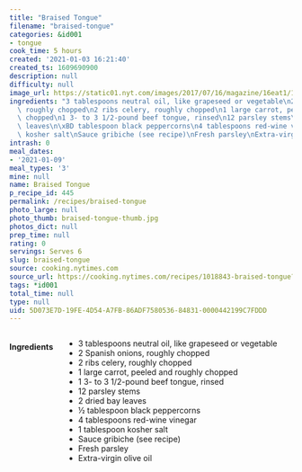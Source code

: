 ```yaml
---
title: "Braised Tongue"
filename: "braised-tongue"
categories: &id001
- tongue
cook_time: 5 hours
created: '2021-01-03 16:21:40'
created_ts: 1609690900
description: null
difficulty: null
image_url: https://static01.nyt.com/images/2017/07/16/magazine/16eat1/16mag-16eat.t_CA0-articleLarge.jpg
ingredients: "3 tablespoons neutral oil, like grapeseed or vegetable\n2 Spanish onions,\
  \ roughly chopped\n2 ribs celery, roughly chopped\n1 large carrot, peeled and roughly\
  \ chopped\n1 3- to 3 1/2-pound beef tongue, rinsed\n12 parsley stems\n2 dried bay\
  \ leaves\n\xBD tablespoon black peppercorns\n4 tablespoons red-wine vinegar\n1 tablespoon\
  \ kosher salt\nSauce gribiche (see recipe)\nFresh parsley\nExtra-virgin olive oil"
intrash: 0
meal_dates:
- '2021-01-09'
meal_types: '3'
mine: null
name: Braised Tongue
p_recipe_id: 445
permalink: /recipes/braised-tongue
photo_large: null
photo_thumb: braised-tongue-thumb.jpg
photos_dict: null
prep_time: null
rating: 0
servings: Serves 6
slug: braised-tongue
source: cooking.nytimes.com
source_url: https://cooking.nytimes.com/recipes/1018843-braised-tongue?smid=ck-recipe-iOS-share
tags: *id001
total_time: null
type: null
uid: 5D073E7D-19FE-4D54-A7FB-86ADF7580536-84831-0000442199C7FDDD
---
```

<div class="large-8 medium-7 columns" id="writeup">	</div><!-- #writeup -->
</div><!-- #row-one -->
<div class="row" id="row-two">	<div class="medium-4 small-5 columns" id="ingredients"><h4>Ingredients</h4><div class="box box-ingredients content"><ul>
<li>3 tablespoons neutral oil, like grapeseed or vegetable</li>
<li>2 Spanish onions, roughly chopped</li>
<li>2 ribs celery, roughly chopped</li>
<li>1 large carrot, peeled and roughly chopped</li>
<li>1 3- to 3 1/2-pound beef tongue, rinsed</li>
<li>12 parsley stems</li>
<li>2 dried bay leaves</li>
<li>½ tablespoon black peppercorns</li>
<li>4 tablespoons red-wine vinegar</li>
<li>1 tablespoon kosher salt</li>
<li>Sauce gribiche (see recipe)</li>
<li>Fresh parsley</li>
<li>Extra-virgin olive oil</li>
</ul>
</div>	</div>	<div class="medium-6 small-7 columns" id="directions">	</div>